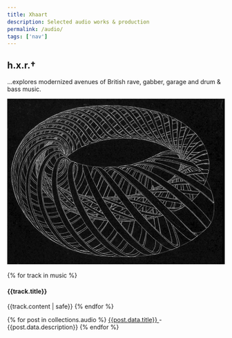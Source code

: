 ```yaml
---
title: Xhaart
description: Selected audio works & production
permalink: /audio/
tags: ['nav']
---
```


## h.x.r.†

...explores modernized avenues of British rave, gabber, garage and drum & bass music.

![Ouroboros](/static/img/vx_underground.jpg)

{% for track in music %}
  <h4> {{track.title}} </h4>
  {{track.content | safe}}
{% endfor %}

{% for post in collections.audio %}
  <a href={{post.url}}> {{post.data.title}} </a> - <o> {{post.data.description}} </o>
{% endfor %}
